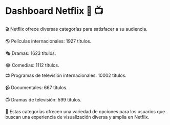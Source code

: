 # Dashboard Netflix 🎥 📺  


🎬 Netflix ofrece diversas categorías para satisfacer a su audiencia.

🌎 Películas internacionales: 1927 títulos.

🎭 Dramas: 1623 títulos.

😂 Comedias: 1112 títulos.

📺 Programas de televisión internacionales: 10002 títulos.

📹 Documentales: 667 títulos.

📺 Dramas de televisión: 599 títulos.

👀 Estas categorías ofrecen una variedad de opciones para los usuarios que buscan una experiencia de visualización diversa y amplia en Netflix.
